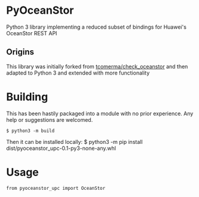 # PyOceanStor
Python 3 library implementing a reduced subset of bindings for Huawei's OceanStor REST API

## Origins
This library was initially forked from [tcomerma/check_oceanstor](https://github.com/tcomerma/check_oceanstor) and then adapted to Python 3 and extended with more functionality

# Building
This has been hastily packaged into a module with no prior experience. Any help or suggestions are welcomed.

	$ python3 -m build

Then it can be installed locally:
	$ python3 -m pip install dist/pyoceanstor_upc-0.1-py3-none-any.whl

# Usage
	from pyoceanstor_upc import OceanStor

